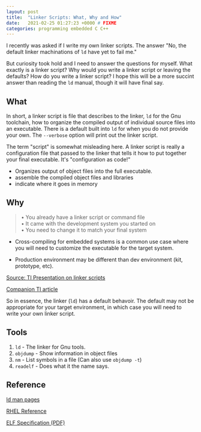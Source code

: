 ```yaml
---
layout: post
title:  "Linker Scripts: What, Why and How"
date:   2021-02-25 01:27:23 +0000 # FIXME
categories: programming embedded C C++
---
```

I recently was asked if I write my own linker scripts. The answer "No, the default linker machinations of `ld` have yet to fail me."

But curiosity took hold and I need to answer the questions for myself. What exactly is a linker script? Why would you write a linker script or leaving the defaults? How do you write a linker script? I hope this will be a more succint answer than reading the `ld` manual, though it will have final say.

## What
In short, a linker script is file that describes to the linker, `ld` for the Gnu toolchain, how to organize the compiled output of individual source files into an executable. There is a default built into `ld` for when you do not provide your own. The `--verbose` option will print out the linker script. 

The term "script" is somewhat misleading here. A linker script is really a configuration file that passed to the linker that tells it how to put together your final executable. It's "configuration as code!"

- Organizes output of object files into the full executable.
- assemble the compiled object files and libraries
- indicate where it goes in memory


## Why 
> • You already have a linker script or command file<br>
> • It came with the development system you started on<br>
> • You need to change it to match your final system<br>

- Cross-compiling for embedded systems is a common use case where you will need to customize the executable for the target system.

- Production environment may be different than dev environment (kit, prototype, etc). 

[Source: TI Presentation on linker scripts](https://www.google.com/url?sa=t&rct=j&q=&esrc=s&source=web&cd=&ved=2ahUKEwiM0J2Fp43vAhXqct8KHe9VDjs4ChAWMAB6BAgCEAM&url=https%3A%2F%2Fe2e.ti.com%2Fcfs-file%2F__key%2Fcommunityserver-discussions-components-files%2F81%2FA-Primer-on-Linker-Scripts-and-Command-Files.pdf&usg=AOvVaw30C7lcZEAf4QHXMii-cSde)

[Companion TI article](http://software-dl.ti.com/ccs/esd/documents/sdto_cgt_Linker-Command-File-Primer.html)

So in essence, the linker (`ld`) has a default behavoir. The default may not be appropriate for your target environment, in which case you will need to write your own linker script. 

## **Tools**
1. `ld` - The linker for Gnu tools.
1. `objdump` - Show information in object files
1. `nm` - List symbols in a file (Can also use `objdump -t`)
1. `readelf` - Does what it the name says.

## **Reference**
[ld man pages](https://man7.org/linux/man-pages/man8/ld.so.8.html)

[RHEL Reference](http://web.mit.edu/rhel-doc/3/rhel-ld-en-3/scripts.html)

[ELF Specification (PDF)](refspecs.linuxbase.org/elf/elf.pdf)